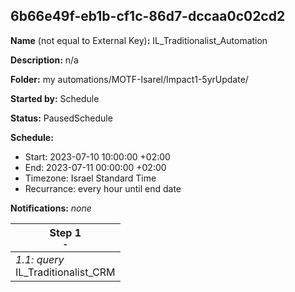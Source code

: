 ## 6b66e49f-eb1b-cf1c-86d7-dccaa0c02cd2

**Name** (not equal to External Key)**:** IL_Traditionalist_Automation

**Description:** n/a

**Folder:** my automations/MOTF-Isarel/Impact1-5yrUpdate/

**Started by:** Schedule

**Status:** PausedSchedule

**Schedule:**

* Start: 2023-07-10 10:00:00 +02:00
* End: 2023-07-11 00:00:00 +02:00
* Timezone: Israel Standard Time
* Recurrance: every hour until end date

**Notifications:** _none_


| Step 1<br>_<small>-</small>_ |
| --- |
| _1.1: query_<br>IL_Traditionalist_CRM |
